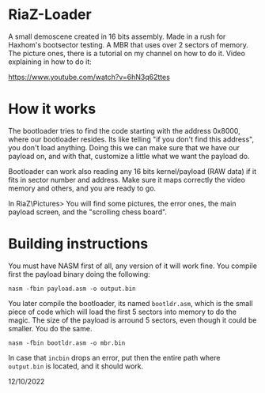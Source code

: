 # RiaZ-Loader
A small demoscene created in 16 bits assembly. Made in a rush for Haxhom's bootsector testing. A MBR that uses over 2 sectors of memory. The picture ones, there is a tutorial on my channel on how to do it. Video explaining in how to do it:

https://www.youtube.com/watch?v=6hN3q62ttes

# How it works
The bootloader tries to find the code starting with the address 0x8000, where our bootloader resides. Its like telling "if you don't find this address", you don't load anything. Doing this we can make sure that we have our payload on, and with that, customize a little what we want the payload do.

Bootloader can work also reading any 16 bits kernel/payload (RAW data) if it fits in sector number and address. Make sure it maps correctly the video memory and others,
and you are ready to go. 

In RiaZ\Pictures> You will find some pictures, the error ones, the main payload screen, and the "scrolling chess board".

# Building instructions
You must have NASM first of all, any version of it will work fine. You compile first the payload binary doing the following:

`nasm -fbin payload.asm -o output.bin`

You later compile the bootloader, its named `bootldr.asm`, which is the small piece of code which will load the first 5 sectors into memory
to do the magic. The size of the payload is arround 5 sectors, even though it could be smaller. You do the same.

`nasm -fbin bootldr.asm -o mbr.bin`

In case that `incbin` drops an error, put then the entire path where `output.bin` is located, and it should work.

12/10/2022
